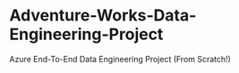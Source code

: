 # Adventure-Works-Data-Engineering-Project
Azure End-To-End Data Engineering Project (From Scratch!)

